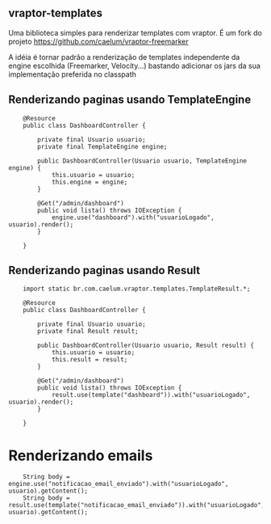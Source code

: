 ## vraptor-templates

Uma biblioteca simples para renderizar templates com vraptor.
É um fork do projeto <https://github.com/caelum/vraptor-freemarker>

A idéia é tornar padrão a renderização de templates independente da engine escolhida (Freemarker, Velocity...)
bastando adicionar os jars da sua implementação preferida no classpath


Renderizando paginas usando TemplateEngine
------

		@Resource
		public class DashboardController {
		
			private final Usuario usuario;
			private final TemplateEngine engine;
		
			public DashboardController(Usuario usuario, TemplateEngine engine) {
				this.usuario = usuario;
				this.engine = engine;
			}
			
			@Get("/admin/dashboard")
			public void lista() throws IOException {
				engine.use("dashboard").with("usuarioLogado", usuario).render();
			}
			
		}
		
Renderizando paginas usando Result
------
		
		import static br.com.caelum.vraptor.templates.TemplateResult.*;
		
		@Resource
		public class DashboardController {
		
			private final Usuario usuario;
			private final Result result;
		
			public DashboardController(Usuario usuario, Result result) {
				this.usuario = usuario;
				this.result = result;
			}
			
			@Get("/admin/dashboard")
			public void lista() throws IOException {
				result.use(template("dashboard")).with("usuarioLogado", usuario).render();
			}
			
		}

# Renderizando emails

		String body = engine.use("notificacao_email_enviado").with("usuarioLogado", usuario).getContent();
		String body = result.use(template("notificacao_email_enviado")).with("usuarioLogado", usuario).getContent();



